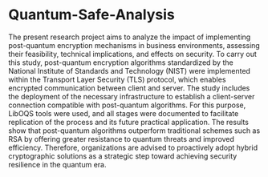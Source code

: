 # Quantum-Safe-Analysis
The present research project aims to analyze the impact of implementing post-quantum encryption mechanisms in business environments, assessing their feasibility, technical implications, and effects on security.
To carry out this study, post-quantum encryption algorithms standardized by the National Institute of Standards and Technology (NIST) were implemented within the Transport Layer Security (TLS) protocol, which enables encrypted communication between client and server.
The study includes the deployment of the necessary infrastructure to establish a client-server connection compatible with post-quantum algorithms. For this purpose, LibOQS tools were used, and all stages were documented to facilitate replication of the process and its future practical application.
The results show that post-quantum algorithms outperform traditional schemes such as RSA by offering greater resistance to quantum threats and improved efficiency. Therefore, organizations are advised to proactively adopt hybrid cryptographic solutions as a strategic step toward achieving security resilience in the quantum era.
